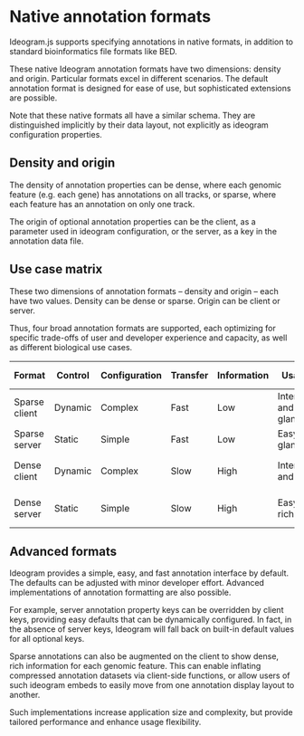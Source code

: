 # Native annotation formats

Ideogram.js supports specifying annotations in native formats, in addition to standard bioinformatics file formats like BED.

These native Ideogram annotation formats have two dimensions: density and origin.  Particular formats excel in different scenarios.  The default annotation format is designed for ease of use, but sophisticated extensions are possible.

Note that these native formats all have a similar schema.  They are distinguished implicitly by their data layout, not explicitly as ideogram configuration properties.

## Density and origin
The density of annotation properties can be dense, where each genomic feature (e.g. each gene) has annotations on all tracks, or sparse, where each feature has an annotation on only one track.

The origin of optional annotation properties can be the client, as a parameter used in ideogram configuration, or the server, as a key in the annotation data file.

## Use case matrix
These two dimensions of annotation formats – density and origin – each have two values.  Density can be dense or sparse.  Origin can be client or server.  

Thus, four broad annotation formats are supported, each optimizing for specific trade-offs of user and developer experience and capacity, as well as different biological use cases.

| Format | Control | Configuration | Transfer | Information |  Usabliity |  Developer capacity | Example scenario |
|---|---|---|---|---|---|---|---|
| Sparse client | Dynamic | Complex | Fast | Low | Interactive and glanceable | Front-end | Clinical variation |
| Sparse server | Static | Simple | Fast | Low | Easy and glanceable |  Front-end | Clinical variation  |
| Dense client | Dynamic |  Complex | Slow | High | Interactive and rich | Back-end | Gene expression research |
| Dense server | Static | Simple | Slow | High | Easy and rich | Back-end | Gene expression research |

## Advanced formats
Ideogram provides a simple, easy, and fast annotation interface by default.  The defaults can be adjusted with minor developer effort.  Advanced implementations of annotation formatting are also possible.  

For example, server annotation property keys can be overridden by client keys, providing easy defaults that can be dynamically configured.  In fact, in the absence of server keys, Ideogram will fall back on built-in default values for all optional keys.  

Sparse annotations can also be augmented on the client to show dense, rich information for each genomic feature.  This can enable inflating compressed annotation datasets via client-side functions, or allow users of such ideogram embeds to easily move from one annotation display layout to another.

Such implementations increase application size and complexity, but provide tailored performance and enhance usage flexibility.
